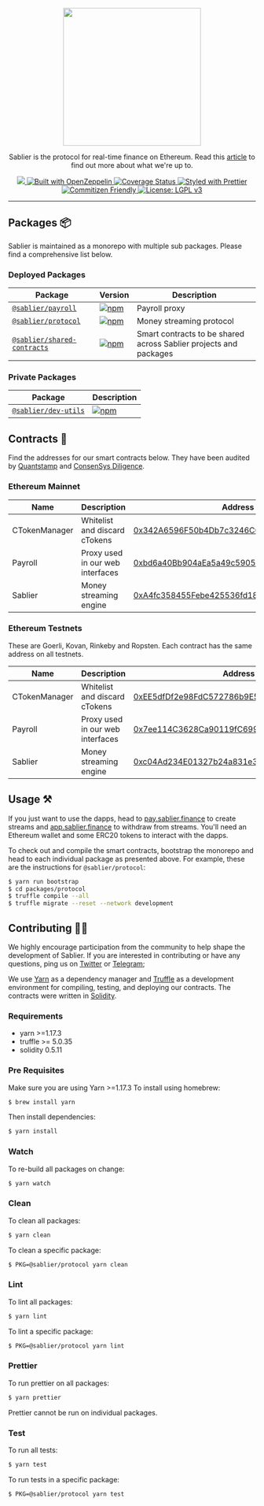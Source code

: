 <p align="center"><img src="https://i.imgur.com/q6UHTt1.png" width="280px"/></p>

<p align="center">Sablier is the protocol for real-time finance on Ethereum. Read this <a href="https://medium.com/@PaulRBerg/the-protocol-for-real-time-finance-on-ethereum-5a5350db16ae" target="_blank">article</a> to find out more about what we're up to.</p>

<p align="center">
  <a href="https://circleci.com/gh/sablierhq/sablier" alt="CircleCI">
    <img src="https://circleci.com/gh/sablierhq/sablier.svg?style=svg">
  </a>
  <a href="https://docs.openzeppelin.com/">
    <img src="https://img.shields.io/badge/built%20with-OpenZeppelin-3677FF" alt="Built with OpenZeppelin">
  </a>
  <a href="https://coveralls.io/github/sablierhq/sablier?branch=develop">
    <img src="https://coveralls.io/repos/github/sablierhq/sablier/badge.svg?branch=develop" alt="Coverage Status"/>
  </a>
  <a href="https://prettier.io">
    <img src="https://img.shields.io/badge/code_style-prettier-ff69b4.svg" alt="Styled with Prettier">
  </a>
  <a href="http://commitizen.github.io/cz-cli/">
    <img src="https://img.shields.io/badge/commitizen-friendly-brightgreen.svg" alt="Commitizen Friendly">
  </a>
  <a href="https://www.gnu.org/licenses/lgpl-3.0">
    <img src="https://img.shields.io/badge/License-LGPL%20v3-008033.svg" alt="License: LGPL v3">
  </a>
</p>

---

## Packages :package:

Sablier is maintained as a monorepo with multiple sub packages. Please find a comprehensive list below.

### Deployed Packages

| Package                                                   | Version                                                                                                                       | Description                                                       |
| --------------------------------------------------------- | ----------------------------------------------------------------------------------------------------------------------------- | ----------------------------------------------------------------- |
| [`@sablier/payroll`](/packages/payroll)                   | [![npm](https://img.shields.io/npm/v/@sablier/payroll.svg)](https://www.npmjs.com/package/@sablier/payroll)                   | Payroll proxy                                                     |
| [`@sablier/protocol`](/packages/protocol)                 | [![npm](https://img.shields.io/npm/v/@sablier/protocol.svg)](https://www.npmjs.com/package/@sablier/protocol)                 | Money streaming protocol                                          |
| [`@sablier/shared-contracts`](/packages/shared-contracts) | [![npm](https://img.shields.io/npm/v/@sablier/shared-contracts.svg)](https://www.npmjs.com/package/@sablier/shared-contracts) | Smart contracts to be shared across Sablier projects and packages |

### Private Packages

| Package                                     | Description                                                                                                     |
| ------------------------------------------- | --------------------------------------------------------------------------------------------------------------- |
| [`@sablier/dev-utils`](/packages/dev-utils) | [![npm](https://img.shields.io/npm/v/@sablier/dev-utils.svg)](https://www.npmjs.com/package/@sablier/dev-utils) | Dev utils to be shared across Sablier projects and packages |

## Contracts :memo:

Find the addresses for our smart contracts below. They have been audited by [Quantstamp](https://github.com/sablierhq/sablier/tree/audit-v2) and [ConsenSys
Diligence](https://github.com/sablierhq/sablier/tree/audit-v1).

### Ethereum Mainnet

| Name          | Description                      | Address                                                                                                               |
| ------------- | -------------------------------- | --------------------------------------------------------------------------------------------------------------------- |
| CTokenManager | Whitelist and discard cTokens    | [0x342A6596F50b4Db7c3246C0F4eFb1f06843d7405](https://etherscan.io/address/0x342A6596F50b4Db7c3246C0F4eFb1f06843d7405) |
| Payroll       | Proxy used in our web interfaces | [0xbd6a40Bb904aEa5a49c59050B5395f7484A4203d](https://etherscan.io/address/0xbd6a40Bb904aEa5a49c59050B5395f7484A4203d) |
| Sablier       | Money streaming engine           | [0xA4fc358455Febe425536fd1878bE67FfDBDEC59a](https://etherscan.io/address/0xA4fc358455Febe425536fd1878bE67FfDBDEC59a) |

### Ethereum Testnets

These are Goerli, Kovan, Rinkeby and Ropsten. Each contract has the same address on all testnets.

| Name          | Description                      | Address                                                                                                                     |
| ------------- | -------------------------------- | --------------------------------------------------------------------------------------------------------------------------- |
| CTokenManager | Whitelist and discard cTokens    | [0xEE5dfDf2e98FdC572786b9E5649cB8Cc93D47a19](https://kovan.etherscan.io/address/0xEE5dfDf2e98FdC572786b9E5649cB8Cc93D47a19) |
| Payroll       | Proxy used in our web interfaces | [0x7ee114C3628Ca90119fC699f03665bF9dB8f5faF](https://kovan.etherscan.io/address/0x7ee114C3628Ca90119fC699f03665bF9dB8f5faF) |
| Sablier       | Money streaming engine           | [0xc04Ad234E01327b24a831e3718DBFcbE245904CC](https://kovan.etherscan.io/address/0xc04Ad234E01327b24a831e3718DBFcbE245904CC) |

## Usage :hammer_and_pick:

If you just want to use the dapps, head to [pay.sablier.finance](https://pay.sablier.finance) to create streams and
[app.sablier.finance](https://app.sablier.finance) to withdraw from streams. You'll need an Ethereum wallet and some ERC20 tokens to interact
with the dapps.

To check out and compile the smart contracts, bootstrap the monorepo and head to each individual package as presented
above. For example, these are the instructions for `@sablier/protocol`:

```bash
$ yarn run bootstrap
$ cd packages/protocol
$ truffle compile --all
$ truffle migrate --reset --network development
```

## Contributing :raising_hand_woman:

We highly encourage participation from the community to help shape the development of Sablier. If you are interested in
contributing or have any questions, ping us on [Twitter](https://twitter.com/sablierhq) or [Telegram](https://t.me/sablier);

We use [Yarn](https://yarnpkg.com/) as a dependency manager and [Truffle](https://github.com/trufflesuite/truffle)
as a development environment for compiling, testing, and deploying our contracts. The contracts were written in [Solidity](https://github.com/ethereum/solidity).

### Requirements

- yarn >=1.17.3
- truffle >= 5.0.35
- solidity 0.5.11

### Pre Requisites

Make sure you are using Yarn >=1.17.3 To install using homebrew:

```bash
$ brew install yarn
```

Then install dependencies:

```bash
$ yarn install
```

### Watch

To re-build all packages on change:

```bash
$ yarn watch
```

### Clean

To clean all packages:

```bash
$ yarn clean
```

To clean a specific package:

```bash
$ PKG=@sablier/protocol yarn clean
```

### Lint

To lint all packages:

```bash
$ yarn lint
```

To lint a specific package:

```bash
$ PKG=@sablier/protocol yarn lint
```

### Prettier

To run prettier on all packages:

```bash
$ yarn prettier
```

Prettier cannot be run on individual packages.

### Test

To run all tests:

```bash
$ yarn test
```

To run tests in a specific package:

```bash
$ PKG=@sablier/protocol yarn test
```
